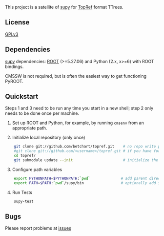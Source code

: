 This project is a satellite of [supy](https://github.com/elaird/supy) for [TopRef](http://cmssw.cvs.cern.ch/cgi-bin/cmssw.cgi/UserCode/Betchart/TopRefTuple/) format TTrees.

## License
[GPLv3](http://www.gnu.org/licenses/gpl.html)

## Dependencies
[supy](https://github.com/elaird/supy) dependencies: [ROOT](http://root.cern.ch) (>=5.27.06) and Python (2.x, x>=6) with ROOT bindings.

CMSSW is not required, but is often the easiest way to get functioning PyROOT.

## Quickstart
Steps 1 and 3 need to be run any time you start in a new shell; step 2 only needs to be done once per machine.

1. Set up ROOT and Python, for example, by running `cmsenv` from an appropriate path.

2. Initialize local repository (only once)
```bash
    git clone git://github.com/betchart/topref.git    # no repo write permission, or
    #git clone git://github.com/<username>/topref.git # if you have forked it
    cd topref/
    git submodule update --init                       # initialize the supy submodule
```
3. Configure path variables
```bash
    export PYTHONPATH=$PYTHONPATH:`pwd`              # add parent directory of supy to python path
    export PATH=$PATH:`pwd`/supy/bin                 # optionally add supy/bin to your path
```
4. Run Tests
```bash
    supy-test
```

## Bugs
Please report problems at [issues](https://github.com/betchart/topref/issues)
